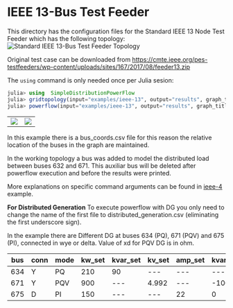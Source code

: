 # IEEE 13-Bus Test Feeder

This directory has the configuration files for the Standard IEEE 13 Node Test Feeder which has the following topology:
<img src="https://github.com/gisel-uninorte/SimpleDistributionPowerFlow.jl/blob/main/images/ieee_13_bus_std_test_feeder.png" alt="Standard IEEE 13-Bus Test Feeder Topology">

Original test case can be downloaded from https://cmte.ieee.org/pes-testfeeders/wp-content/uploads/sites/167/2017/08/feeder13.zip

The `using` command is only needed once per Julia sesion:
```julia
julia> using  SimpleDistributionPowerFlow
julia> gridtopology(input="examples/ieee-13", output="results", graph_title="IEEE 13 Node Test Feeder")
julia> powerflow(input="examples/ieee-13", output="results", graph_title="IEEE 13 Node Test Feeder")
```

<table>
  <tr>
    <td><img src="https://github.com/gisel-uninorte/SimpleDistributionPowerFlow.jl/blob/main/images/ieee_13_bus_example_input_topology.png"</td>
    <td><img src="https://github.com/gisel-uninorte/SimpleDistributionPowerFlow.jl/blob/main/images/ieee_13_bus_example_working_topology.png"</td>
  </tr>
</table>

In this example there is a bus_coords.csv file for this reason the relative location of the buses in the graph are maintained.

In the working topology a bus was added to model the distributed load between buses 632 and 671. This auxiliar bus will be deleted after powerflow execution and before the results were printed.

More explanations on specific command arguments can be found in [ieee-4](https://github.com/gisel-uninorte/SimpleDistributionPowerFlow.jl/tree/main/examples/ieee-4) example. 

**For Distributed Generation**
To execute powerflow with DG you only need to change the name of the first file to distributed_generation.csv (eliminating the first underscore sign).

In the example there are Different DG at buses 634 (PQ), 671 (PQV) and 675 (PI), connected in wye or delta. Value of xd for PQV DG is in ohm.

bus | conn | mode | kw_set | kvar_set | kv_set | amp_set | kvar_min | kvar_max | xd
--- | ---  | ---  | ---    | ---      | ---    | ---     | ---      | ---      | ---
634 | Y  | PQ  | 210    | 90      | ---    | ---     | ---      | ---      | ---
671 | Y  | PQV  | 900    | ---      | 4.992   | ---     | -1000      | 1000      | 7.68
675 | D  | PI  | 150   | ---      | ---    | 22     | 0     | 180     | ---


